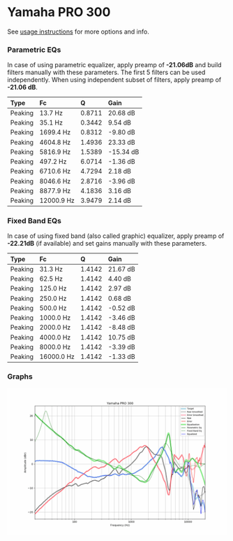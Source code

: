 # Yamaha PRO 300
See [usage instructions](https://github.com/jaakkopasanen/AutoEq#usage) for more options and info.

### Parametric EQs
In case of using parametric equalizer, apply preamp of **-21.06dB** and build filters manually
with these parameters. The first 5 filters can be used independently.
When using independent subset of filters, apply preamp of **-21.06 dB**.

| Type    | Fc         |      Q | Gain      |
|:--------|:-----------|:-------|:----------|
| Peaking | 13.7 Hz    | 0.8711 | 20.68 dB  |
| Peaking | 35.1 Hz    | 0.3442 | 9.54 dB   |
| Peaking | 1699.4 Hz  | 0.8312 | -9.80 dB  |
| Peaking | 4604.8 Hz  | 1.4936 | 23.33 dB  |
| Peaking | 5816.9 Hz  | 1.5389 | -15.34 dB |
| Peaking | 497.2 Hz   | 6.0714 | -1.36 dB  |
| Peaking | 6710.6 Hz  | 4.7294 | 2.18 dB   |
| Peaking | 8046.6 Hz  | 2.8716 | -3.96 dB  |
| Peaking | 8877.9 Hz  | 4.1836 | 3.16 dB   |
| Peaking | 12000.9 Hz | 3.9479 | 2.14 dB   |

### Fixed Band EQs
In case of using fixed band (also called graphic) equalizer, apply preamp of **-22.21dB**
(if available) and set gains manually with these parameters.

| Type    | Fc         |      Q | Gain     |
|:--------|:-----------|:-------|:---------|
| Peaking | 31.3 Hz    | 1.4142 | 21.67 dB |
| Peaking | 62.5 Hz    | 1.4142 | 4.40 dB  |
| Peaking | 125.0 Hz   | 1.4142 | 2.97 dB  |
| Peaking | 250.0 Hz   | 1.4142 | 0.68 dB  |
| Peaking | 500.0 Hz   | 1.4142 | -0.52 dB |
| Peaking | 1000.0 Hz  | 1.4142 | -3.46 dB |
| Peaking | 2000.0 Hz  | 1.4142 | -8.48 dB |
| Peaking | 4000.0 Hz  | 1.4142 | 10.75 dB |
| Peaking | 8000.0 Hz  | 1.4142 | -3.39 dB |
| Peaking | 16000.0 Hz | 1.4142 | -1.33 dB |

### Graphs
![](./Yamaha%20PRO%20300.png)